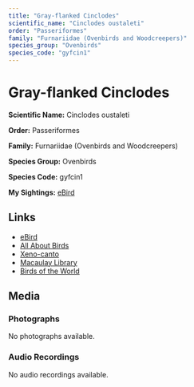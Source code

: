 ```yaml
---
title: "Gray-flanked Cinclodes"
scientific_name: "Cinclodes oustaleti"
order: "Passeriformes"
family: "Furnariidae (Ovenbirds and Woodcreepers)"
species_group: "Ovenbirds"
species_code: "gyfcin1"
---
```


# Gray-flanked Cinclodes

**Scientific Name:** Cinclodes oustaleti

**Order:** Passeriformes

**Family:** Furnariidae (Ovenbirds and Woodcreepers)

**Species Group:** Ovenbirds

**Species Code:** gyfcin1

**My Sightings:** [eBird](https://ebird.org/lifelist?r=world&time=life&spp=gyfcin1)

## Links
* [eBird](https://ebird.org/species/gyfcin1) 
* [All About Birds](https://www.allaboutbirds.org/guide/gyfcin1) 
* [Xeno-canto](https://www.xeno-canto.org/species/cinclodes-oustaleti) 
* [Macaulay Library](https://search.macaulaylibrary.org/catalog?taxonCode=gyfcin1&sort=rating_rank_desc)
* [Birds of the World](https://birdsoftheworld.org/bow/species/gyfcin1)

## Media
### Photographs
No photographs available.

### Audio Recordings
No audio recordings available.
